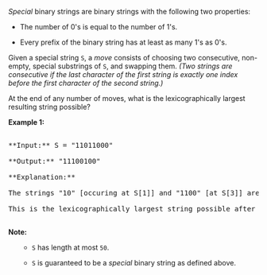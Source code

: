 

*Special* binary strings are binary strings with the following two properties:



- The number of 0's is equal to the number of 1's.
- Every prefix of the binary string has at least as many 1's as 0's.



Given a special string `S`, a *move* consists of choosing two consecutive, non-empty, special substrings of `S`, and swapping them.  *(Two strings are consecutive if the last character of the first string is exactly one index before the first character of the second string.)*



At the end of any number of moves, what is the lexicographically largest resulting string possible?


**Example 1:**<br />
<pre>
**Input:** S = "11011000"
**Output:** "11100100"
**Explanation:**
The strings "10" [occuring at S[1]] and "1100" [at S[3]] are swapped.
This is the lexicographically largest string possible after some number of swaps.
</pre>


**Note:**<ol>
- `S` has length at most `50`.
- `S` is guaranteed to be a *special* binary string as defined above.
</ol>
